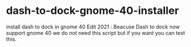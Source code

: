 # dash-to-dock-gnome-40-installer
install dash to dock in gnome 40
Edit 2021 : Beacuse Dash to dock now support gnome 40 we do not need this script but if you want you can test this. 
